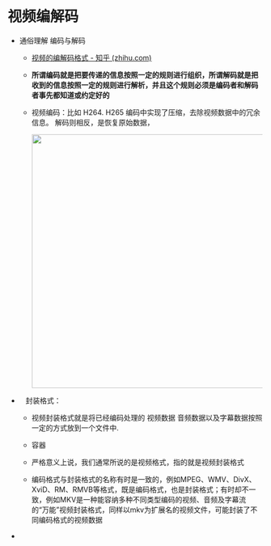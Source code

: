 # 视频编解码

* 通俗理解 编码与解码
  
  * [视频的编解码格式 - 知乎 (zhihu.com)](https://zhuanlan.zhihu.com/p/143720720)
  
  * **所谓编码就是把要传递的信息按照一定的规则进行组织，所谓解码就是把收到的信息按照一定的规则进行解析，并且这个规则必须是编码者和解码者事先都知道或约定好的**
  
  * 视频编码：比如 H264. H265 编码中实现了压缩，去除视频数据中的冗余信息。 解码则相反，是恢复原始数据，
    
    <img src="file:///F:/LearningCode/my_trt_pro/docs/readme_img/v4_1.jpg" title="" alt="" width="502">

*    封装格式：
  
  * 视频封装格式就是将已经编码处理的 视频数据  音频数据以及字幕数据按照一定的方式放到一个文件中.
  
  * 容器
  
  * 严格意义上说，我们通常所说的是视频格式，指的就是视频封装格式
  
  * 编码格式与封装格式的名称有时是一致的，例如MPEG、WMV、DivX、XviD、RM、RMVB等格式，既是编码格式，也是封装格式；有时却不一致，例如MKV是一种能容纳多种不同类型编码的视频、音频及字幕流的“万能”视频封装格式，同样以mkv为扩展名的视频文件，可能封装了不同编码格式的视频数据

* 
